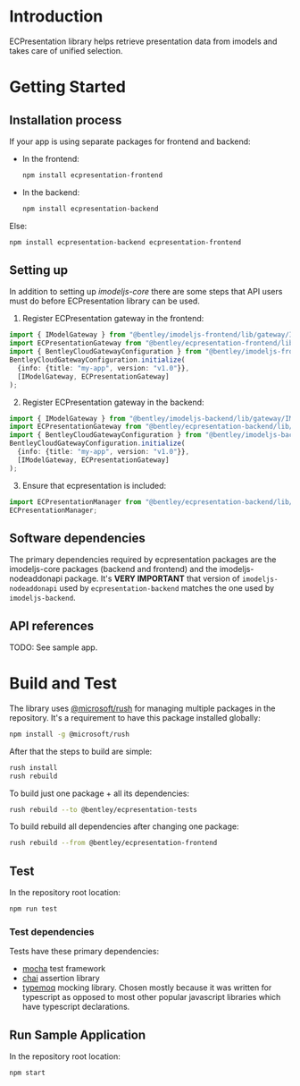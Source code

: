 # Introduction

ECPresentation library helps retrieve presentation data from imodels and
takes care of unified selection.

# Getting Started

## Installation process

If your app is using separate packages for frontend and backend:
- In the frontend:
   ```bash
   npm install ecpresentation-frontend
   ```
- In the backend:
   ```bash
   npm install ecpresentation-backend
   ```
Else:
   ```bash
   npm install ecpresentation-backend ecpresentation-frontend
   ```

## Setting up

In addition to setting up *imodeljs-core* there are some steps that API users
must do before ECPresentation library can be used.

1. Register ECPresentation gateway in the frontend:
```typescript
import { IModelGateway } from "@bentley/imodeljs-frontend/lib/gateway/IModelGateway";
import ECPresentationGateway from "@bentley/ecpresentation-frontend/lib/gateway/ECPresentationGateway";
import { BentleyCloudGatewayConfiguration } from "@bentley/imodeljs-frontend/lib/gateway/BentleyCloudGatewayConfiguration";
BentleyCloudGatewayConfiguration.initialize(
  {info: {title: "my-app", version: "v1.0"}},
  [IModelGateway, ECPresentationGateway]
);
```

2. Register ECPresentation gateway in the backend:
```typescript
import { IModelGateway } from "@bentley/imodeljs-backend/lib/gateway/IModelGateway";
import ECPresentationGateway from "@bentley/ecpresentation-backend/lib/gateway/ECPresentationGateway";
import { BentleyCloudGatewayConfiguration } from "@bentley/imodeljs-backend/lib/gateway/BentleyCloudGatewayConfiguration";
BentleyCloudGatewayConfiguration.initialize(
  {info: {title: "my-app", version: "v1.0"}},
  [IModelGateway, ECPresentationGateway]
);
```

3. Ensure that ecpresentation is included:
```typescript
import ECPresentationManager from "@bentley/ecpresentation-backend/lib/backend/ECPresentationManager";
ECPresentationManager;
```

## Software dependencies

The primary dependencies required by ecpresentation packages are the
imodeljs-core packages (backend and frontend) and the imodeljs-nodeaddonapi
package. It's **VERY IMPORTANT** that version of `imodeljs-nodeaddonapi`
used by `ecpresentation-backend` matches the one used by `imodeljs-backend`.

## API references

TODO: See sample app.

# Build and Test

The library uses [@microsoft/rush](https://github.com/Microsoft/web-build-tools/wiki/Rush)
for managing multiple packages in the repository. It's a requirement to
have this package installed globally:
```bash
npm install -g @microsoft/rush
```
After that the steps to build are simple:
```bash
rush install
rush rebuild
```
To build just one package + all its dependencies:
```bash
rush rebuild --to @bentley/ecpresentation-tests
```
To build rebuild all dependencies after changing one package:
```bash
rush rebuild --from @bentley/ecpresentation-frontend
```

## Test

In the repository root location:
```bash
npm run test
```

### Test dependencies

Tests have these primary dependencies:
- [mocha](https://mochajs.org/) test framework
- [chai](http://chaijs.com/) assertion library
- [typemoq](https://github.com/florinn/typemoq) mocking library. Chosen
mostly because it was written for typescript as opposed to most other
popular javascript libraries which have typescript declarations.

## Run Sample Application

In the repository root location:
```bash
npm start
```
